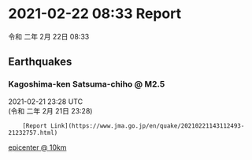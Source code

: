 # 2021-02-22 08:33 Report
令和 二年 2月 22日 08:33

## Earthquakes
### Kagoshima-ken Satsuma-chiho @ M2.5
2021-02-21 23:28 UTC  
        (令和 二年 2月 21日 23:28)
  
        [Report Link](https://www.jma.go.jp/en/quake/20210221143112493-21232757.html)  
[epicenter @ 10km](https://www.google.com/maps/place/32°00'00%22+130°18'00%22/@32,130.3,17z/data=!3m1!4b1!4m5!3m4!1s0x0:0x0!8m2!3d32!4d130.3)